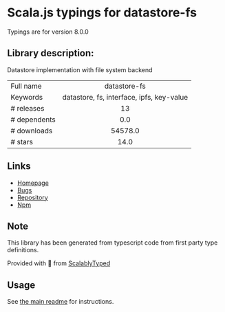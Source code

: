 
# Scala.js typings for datastore-fs

Typings are for version 8.0.0

## Library description:
Datastore implementation with file system backend

|                    |                 |
| ------------------ | :-------------: |
| Full name          | datastore-fs |
| Keywords           | datastore, fs, interface, ipfs, key-value |
| # releases         | 13 |
| # dependents       | 0.0 |
| # downloads        | 54578.0 |
| # stars            | 14.0 |

## Links
- [Homepage](https://github.com/ipfs/js-datastore-fs#readme)
- [Bugs](https://github.com/ipfs/js-datastore-fs/issues)
- [Repository](https://github.com/ipfs/js-datastore-fs)
- [Npm](https://www.npmjs.com/package/datastore-fs)
    


## Note
This library has been generated from typescript code from first party type definitions.

Provided with :purple_heart: from [ScalablyTyped](https://github.com/oyvindberg/ScalablyTyped)

## Usage
See [the main readme](../../readme.md) for instructions.



